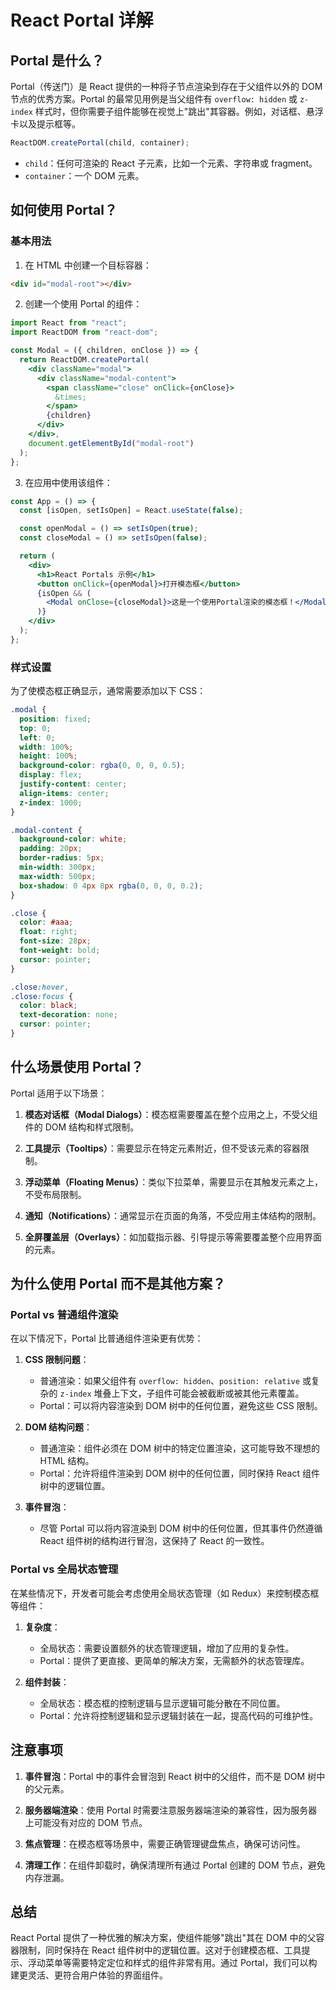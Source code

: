# React Portal 详解

## Portal 是什么？

Portal（传送门）是 React 提供的一种将子节点渲染到存在于父组件以外的 DOM 节点的优秀方案。Portal 的最常见用例是当父组件有 `overflow: hidden` 或 `z-index` 样式时，但你需要子组件能够在视觉上"跳出"其容器。例如，对话框、悬浮卡以及提示框等。

```jsx
ReactDOM.createPortal(child, container);
```

- `child`：任何可渲染的 React 子元素，比如一个元素、字符串或 fragment。
- `container`：一个 DOM 元素。

## 如何使用 Portal？

### 基本用法

1. 在 HTML 中创建一个目标容器：

```html
<div id="modal-root"></div>
```

2. 创建一个使用 Portal 的组件：

```jsx
import React from "react";
import ReactDOM from "react-dom";

const Modal = ({ children, onClose }) => {
  return ReactDOM.createPortal(
    <div className="modal">
      <div className="modal-content">
        <span className="close" onClick={onClose}>
          &times;
        </span>
        {children}
      </div>
    </div>,
    document.getElementById("modal-root")
  );
};
```

3. 在应用中使用该组件：

```jsx
const App = () => {
  const [isOpen, setIsOpen] = React.useState(false);

  const openModal = () => setIsOpen(true);
  const closeModal = () => setIsOpen(false);

  return (
    <div>
      <h1>React Portals 示例</h1>
      <button onClick={openModal}>打开模态框</button>
      {isOpen && (
        <Modal onClose={closeModal}>这是一个使用Portal渲染的模态框！</Modal>
      )}
    </div>
  );
};
```

### 样式设置

为了使模态框正确显示，通常需要添加以下 CSS：

```css
.modal {
  position: fixed;
  top: 0;
  left: 0;
  width: 100%;
  height: 100%;
  background-color: rgba(0, 0, 0, 0.5);
  display: flex;
  justify-content: center;
  align-items: center;
  z-index: 1000;
}

.modal-content {
  background-color: white;
  padding: 20px;
  border-radius: 5px;
  min-width: 300px;
  max-width: 500px;
  box-shadow: 0 4px 8px rgba(0, 0, 0, 0.2);
}

.close {
  color: #aaa;
  float: right;
  font-size: 28px;
  font-weight: bold;
  cursor: pointer;
}

.close:hover,
.close:focus {
  color: black;
  text-decoration: none;
  cursor: pointer;
}
```

## 什么场景使用 Portal？

Portal 适用于以下场景：

1. **模态对话框（Modal Dialogs）**：模态框需要覆盖在整个应用之上，不受父组件的 DOM 结构和样式限制。

2. **工具提示（Tooltips）**：需要显示在特定元素附近，但不受该元素的容器限制。

3. **浮动菜单（Floating Menus）**：类似下拉菜单，需要显示在其触发元素之上，不受布局限制。

4. **通知（Notifications）**：通常显示在页面的角落，不受应用主体结构的限制。

5. **全屏覆盖层（Overlays）**：如加载指示器、引导提示等需要覆盖整个应用界面的元素。

## 为什么使用 Portal 而不是其他方案？

### Portal vs 普通组件渲染

在以下情况下，Portal 比普通组件渲染更有优势：

1. **CSS 限制问题**：

   - 普通渲染：如果父组件有 `overflow: hidden`、`position: relative` 或复杂的 `z-index` 堆叠上下文，子组件可能会被截断或被其他元素覆盖。
   - Portal：可以将内容渲染到 DOM 树中的任何位置，避免这些 CSS 限制。

2. **DOM 结构问题**：

   - 普通渲染：组件必须在 DOM 树中的特定位置渲染，这可能导致不理想的 HTML 结构。
   - Portal：允许将组件渲染到 DOM 树中的任何位置，同时保持 React 组件树中的逻辑位置。

3. **事件冒泡**：
   - 尽管 Portal 可以将内容渲染到 DOM 树中的任何位置，但其事件仍然遵循 React 组件树的结构进行冒泡，这保持了 React 的一致性。

### Portal vs 全局状态管理

在某些情况下，开发者可能会考虑使用全局状态管理（如 Redux）来控制模态框等组件：

1. **复杂度**：

   - 全局状态：需要设置额外的状态管理逻辑，增加了应用的复杂性。
   - Portal：提供了更直接、更简单的解决方案，无需额外的状态管理库。

2. **组件封装**：
   - 全局状态：模态框的控制逻辑与显示逻辑可能分散在不同位置。
   - Portal：允许将控制逻辑和显示逻辑封装在一起，提高代码的可维护性。

## 注意事项

1. **事件冒泡**：Portal 中的事件会冒泡到 React 树中的父组件，而不是 DOM 树中的父元素。

2. **服务器端渲染**：使用 Portal 时需要注意服务器端渲染的兼容性，因为服务器上可能没有对应的 DOM 节点。

3. **焦点管理**：在模态框等场景中，需要正确管理键盘焦点，确保可访问性。

4. **清理工作**：在组件卸载时，确保清理所有通过 Portal 创建的 DOM 节点，避免内存泄漏。

## 总结

React Portal 提供了一种优雅的解决方案，使组件能够"跳出"其在 DOM 中的父容器限制，同时保持在 React 组件树中的逻辑位置。这对于创建模态框、工具提示、浮动菜单等需要特定定位和样式的组件非常有用。通过 Portal，我们可以构建更灵活、更符合用户体验的界面组件。
